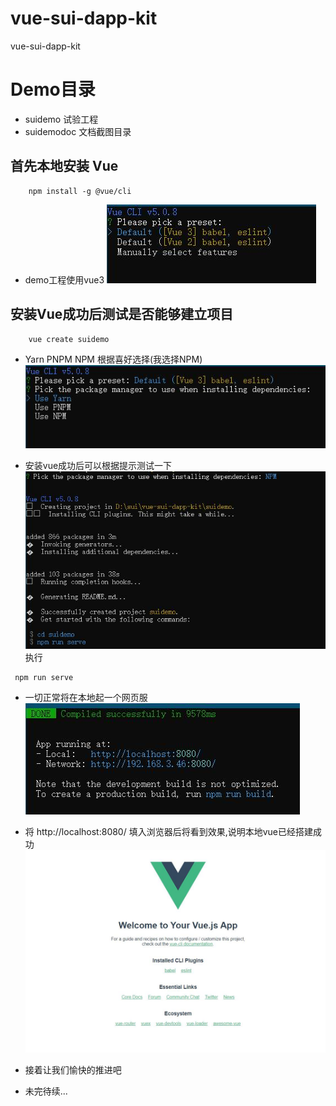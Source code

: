 # vue-sui-dapp-kit
vue-sui-dapp-kit

# Demo目录 
* suidemo 试验工程
* suidemodoc 文档截图目录

## 首先本地安装 Vue
```
    npm install -g @vue/cli
```

* demo工程使用vue3
![vue3和vue2的选择](./suidemodoc/step1.jpg "步骤1")


## 安装Vue成功后测试是否能够建立项目
```
    vue create suidemo
```


* Yarn PNPM NPM 根据喜好选择(我选择NPM)
![Yarn PNPM NPM](./suidemodoc/step2.jpg "步骤2")

* 安装vue成功后可以根据提示测试一下
![测试命令行](./suidemodoc/step2-1.jpg "步骤3")
执行
```
 npm run serve
```

* 一切正常将在本地起一个网页服
![本地网页服](./suidemodoc/step3.jpg "步骤4")

* 将 http://localhost:8080/ 填入浏览器后将看到效果,说明本地vue已经搭建成功
![本地页面](./suidemodoc/stepOver.jpg)

* 接着让我们愉快的推进吧
* 未完待续...

